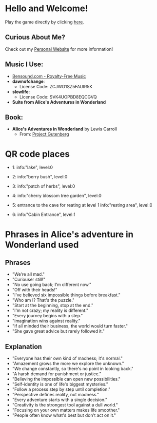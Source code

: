 # Hello and Welcome!   
Play the game directly by clicking [here](https://annazxc.github.io/Gardening-game.github.io/).    
## Curious About Me?    
Check out my [Personal Website](https://annazxc.github.io/) for more information!    

## Music I Use:
- [Bensound.com - Royalty-Free Music](https://www.bensound.com/royalty-free-music)
- **dawnofchange**: 
  - License Code: ZCJWO1SZ5FAUIR5K
- **slowlife**: 
  - License Code: SVK4UOPBD8EQCGVQ
- **Suite from Alice's Adventures in Wonderland**

## Book:
- **Alice's Adventures in Wonderland** by Lewis Carroll
  - From: [Project Gutenberg](https://gutenberg.org/ebooks/11)
  

# QR code places 
- 1: 
    info:"lake",
    level:0

- 2: 
    info:"berry bush",
    level:0

- 3: 
    info:"patch of herbs",
    level:0

- 4: 
    info:"cherry blossom tree garden",
    level:0

- 5:
    entrance to the cave for reating at level 1
    info:"resting area",
    level:0

- 6: 
    info:"Cabin Entrance",
    level:1

# Phrases in Alice's adventure in Wonderland used
## Phrases 
   - "We're all mad."
   - "Curiouser still!"
   - "No use going back; I'm different now."
   - "Off with their heads!"
   - "I've believed six impossible things before breakfast."
   - "Who am I? That's the puzzle."
   - "Start at the beginning, stop at the end."
   - "I'm not crazy; my reality is different."
   - "Every journey begins with a step."
   - "Imagination wins against reality."
   - "If all minded their business, the world would turn faster."
   - "She gave great advice but rarely followed it."


## Explanation 
   - "Everyone has their own kind of madness; it's normal."
   - "Amazement grows the more we explore the unknown."
   - "We change constantly, so there's no point in looking back."
   - "A harsh demand for punishment or justice."
   - "Believing the impossible can open new possibilities."
   - "Self-identity is one of life's biggest mysteries."
   - "Follow a process step by step until completion."
   - "Perspective defines reality, not madness."
   - "Every adventure starts with a single decision."
   - "Creativity is the strongest tool against a dull world."
   - "Focusing on your own matters makes life smoother."
   - "People often know what's best but don't act on it."


